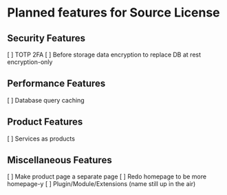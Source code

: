 # Planned features for Source License

## Security Features

[ ] TOTP 2FA
[ ] Before storage data encryption to replace DB at rest encryption-only

## Performance Features

[ ] Database query caching

## Product Features

[ ] Services as products

## Miscellaneous Features

[ ] Make product page a separate page
[ ] Redo homepage to be more homepage-y
[ ] Plugin/Module/Extensions (name still up in the air)